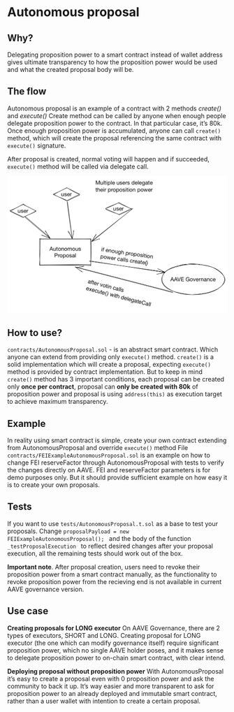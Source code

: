 # Autonomous proposal
## Why?
Delegating proposition power to a smart contract instead of wallet address gives ultimate transparency to how the proposition power would be used and what the created proposal body will be. 
## The flow
Autonomous proposal is an example of a contract with 2 methods
_create()_ and  _execute()_
Create method can be called by anyone when enough people delegate proposition power to the contract. In that particular case, it’s 80k. Once enough proposition power is accumulated, anyone can call `create()` method, which will create the proposal referencing the same contract with `execute()` signature.

After proposal is created, normal voting will happen and if succeeded, `execute()` method will be called via delegate call.

![Autonomous proposal scheme][image-1]
## How to use?
`contracts/AutonomousProposal.sol` - is an abstract smart contract. Which anyone can extend from providing only `execute()` method. 
`create()` is a solid implementation which will create a proposal, expecting `execute()` method is provided by contract implementation.
But to keep in mind `create()` method has 3 important conditions, each proposal can be created only **once per contract**, proposal can **only be created with 80k** of proposition power and proposal is using `address(this)` as execution target to achieve maximum transparency.
## Example
In reality using smart contract is simple, create your own contract extending from AutonomousProposal and override `execute()` method
File `contracts/FEIExampleAutonomousProposal.sol` is an example on how to change FEI reserveFactor through AutonomousProposal with tests to verify the changes directly on AAVE. 
FEI and reserveFactor parameters is for demo purposes only. But it should provide sufficient example on how easy it is to create your own proposals. 

## Tests
If you want to use `tests/AutonomousProposal.t.sol` as a base to test your proposals. Change 
`proposalPayload = new FEIExampleAutonomousProposal(); ` and the body of the function `_testProposalExecution ` to reflect desired changes after your proposal execution, all the remaining tests should work out of the box.

**Important note**. After proposal creation, users need to revoke their proposition power from a smart contract manually, as the functionality to revoke proposition power from the recieving end is not available in current AAVE governance version. 

## Use case
**Creating proposals for LONG executor**
On AAVE Governance, there are 2 types of executors, SHORT and LONG. 
Creating proposal for LONG executor (the one which can modify governance itself) require significant proposition power, which no single AAVE holder poses, and it makes sense to delegate proposition power to on-chain smart contract, with clear intend.

**Deploying proposal without proposition power**
With AutonomousProposal it’s easy to create a proposal even with 0 proposition power and ask the community to back it up. It’s way easier and more transparent to ask for proposition power to an already deployed and immutable smart contract, rather than a user wallet with intention to create a certain proposal.

[image-1]:	./images/scheme.png